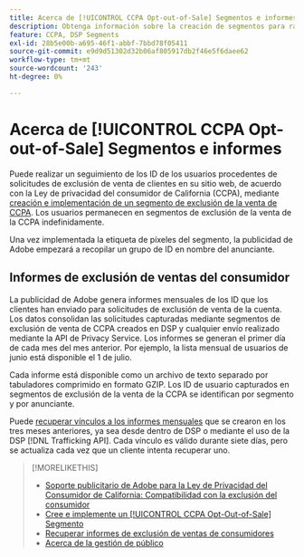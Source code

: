 ```yaml
---
title: Acerca de [!UICONTROL CCPA Opt-out-of-Sale] Segmentos e informes
description: Obtenga información sobre la creación de segmentos para rastrear los ID de solicitudes de exclusión de venta de CCPA y cómo recuperar informes de los ID.
feature: CCPA, DSP Segments
exl-id: 28b5e00b-a695-46f1-abbf-7bbd78f05411
source-git-commit: e9d9d51302d32b06af805917db2f46e5f6daee62
workflow-type: tm+mt
source-wordcount: '243'
ht-degree: 0%

---
```


# Acerca de [!UICONTROL CCPA Opt-out-of-Sale] Segmentos e informes

Puede realizar un seguimiento de los ID de los usuarios procedentes de solicitudes de exclusión de venta de clientes en su sitio web, de acuerdo con la Ley de privacidad del consumidor de California (CCPA), mediante [creación e implementación de un segmento de exclusión de la venta de CCPA](ccpa-opt-out-segment-create.md). Los usuarios permanecen en segmentos de exclusión de la venta de la CCPA indefinidamente.

Una vez implementada la etiqueta de píxeles del segmento, la publicidad de Adobe empezará a recopilar un grupo de ID en nombre del anunciante.

## Informes de exclusión de ventas del consumidor

La publicidad de Adobe genera informes mensuales de los ID que los clientes han enviado para solicitudes de exclusión de venta de la cuenta. Los datos consolidan las solicitudes capturadas mediante segmentos de exclusión de venta de CCPA creados en DSP y cualquier envío realizado mediante la API de Privacy Service.  Los informes se generan el primer día de cada mes del mes anterior. Por ejemplo, la lista mensual de usuarios de junio está disponible el 1 de julio.

Cada informe está disponible como un archivo de texto separado por tabuladores comprimido en formato GZIP. Los ID de usuario capturados en segmentos de exclusión de la venta de la CCPA se identifican por segmento y por anunciante.

Puede [recuperar vínculos a los informes mensuales](ccpa-opt-out-segment-report-retrieve.md) que se crearon en los tres meses anteriores, ya sea desde dentro de DSP o mediante el uso de la DSP [!DNL Trafficking API]. Cada vínculo es válido durante siete días, pero se actualiza cada vez que un cliente intenta recuperar uno.

>[!MORELIKETHIS]
>
>* [Soporte publicitario de Adobe para la Ley de Privacidad del Consumidor de California: Compatibilidad con la exclusión del consumidor](/help/privacy/ccpa/ccpa-opt-out-of-sale.md)
>* [Cree e implemente un [!UICONTROL CCPA Opt-Out-of-Sale] Segmento](ccpa-opt-out-segment-create.md)
>* [Recuperar informes de exclusión de ventas de consumidores](ccpa-opt-out-segment-report-retrieve.md)
>* [Acerca de la gestión de público](audience-about.md)

